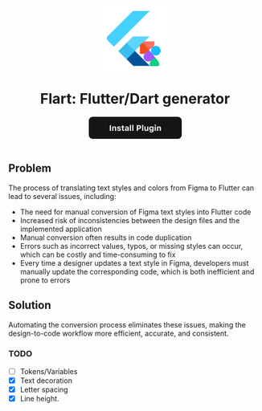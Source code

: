 <p align="center"><img src="./assets/icon.png" align="center" alt="Flart logo" width="128" height="128"></p>
  
<h1 align="center">Flart: Flutter/Dart generator</h1>

<div align="center">
<a href="https://www.figma.com/community/plugin/1414241573403591199/Flart" align="center"><img src="assets/install_button.png" align="center" alt="Install Plugin"></a>
</div>

<br />


## Problem

The process of translating text styles and colors from Figma to Flutter can lead to several issues, including:

- The need for manual conversion of Figma text styles into Flutter code
- Increased risk of inconsistencies between the design files and the implemented application
- Manual conversion often results in code duplication
- Errors such as incorrect values, typos, or missing styles can occur, which can be costly and time-consuming to fix
- Every time a designer updates a text style in Figma, developers must manually update the corresponding code, which is both inefficient and prone to errors

## Solution

Automating the conversion process eliminates these issues, making the design-to-code workflow more efficient, accurate, and consistent.

### TODO

- [ ] Tokens/Variables
- [x] Text decoration
- [x] Letter spacing
- [x] Line height.
